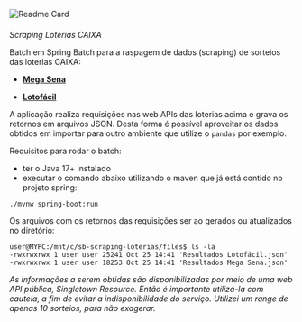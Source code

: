 ![Readme Card](https://github-readme-stats.vercel.app/api/pin?username=kako13&repo=sb-scraping-loterias&show_icons=true&theme=codeSTACKr&hide_border=true&bg_color=00000000)
####

<summary><i>Scraping Loterias CAIXA</i></summary>

Batch em Spring Batch para a raspagem de dados (scraping) de sorteios das loterias CAIXA:


- [**Mega Sena**](https://servicebus2.caixa.gov.br/portaldeloterias/api/megasena/)

- [**Lotofácil**](https://servicebus2.caixa.gov.br/portaldeloterias/api/lotofacil/)



A aplicação realiza requisições nas web APIs das loterias acima e grava os retornos em arquivos JSON. Desta forma é possível
aproveitar os dados obtidos em importar para outro ambiente que utilize o `pandas` por exemplo.


Requisitos para rodar o batch: 

- ter o Java 17+ instalado
- executar o comando abaixo utilizando o maven que já está contido no projeto spring:

```
./mvnw spring-boot:run
```

Os arquivos com os retornos das requisições ser ao gerados ou atualizados no diretório:

```
user@MYPC:/mnt/c/sb-scraping-loterias/files$ ls -la
-rwxrwxrwx 1 user user 25241 Oct 25 14:41 'Resultados Lotofácil.json'
-rwxrwxrwx 1 user user 18253 Oct 25 14:41 'Resultados Mega Sena.json'
```


_As informações a serem obtidas são disponibilizadas por meio de uma web API pública, Singletown Resource. Então é 
importante utilizá-la com cautela, a fim de evitar a indisponibilidade do serviço. Utilizei um range de apenas 10 sorteios,
para não exagerar._
